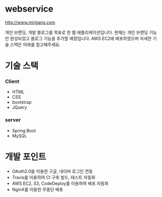 # webservice
http://www.minjjang.com

개인 브랜딩, 개발 블로그를 목표로 한 웹 애플리케이션입니다.
현재는 개인 브랜딩 기능만 완성되었고 블로그 기능을 추가할 예정입니다.
AWS EC2에 배포하였으며 자세한 기술 스택은 아래를 참고해주세요.

# 기술 스택
### Client
- HTML
- CSS
- bootstrap
- JQuery

### server
- Spring Boot
- MySQL

# 개발 포인트
- OAuth2.0을 이용한 구글, 네이버 로그인 연동
- Travis를 이용하여 CI 구축 빌드, 테스트 자동화
- AWS EC2, S3, CodeDeploy를 이용하여 배포 자동화
- NginX를 이용한 무중단 배포
